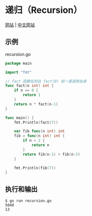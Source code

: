 # 递归（Recursion）

[网站](https://gobyexample.com/recursion) | [中文网站](https://gobyexample-cn.github.io/recursion)

## 示例

recursion.go

```go
package main

import "fmt"

// fact 函数在到达 fact(0) 前一直调用自身
func fact(n int) int {
	if n == 0 {
		return 1
	}
	return n * fact(n-1)
}

func main() {
	fmt.Println(fact(7))

	var fib func(n int) int
	fib = func(n int) int {
		if n < 2 {
			return n
		}
		return fib(n-1) + fib(n-2)
	}

	fmt.Println(fib(7))
}

```

## 执行和输出

```
$ go run recursion.go
5040
13
```
